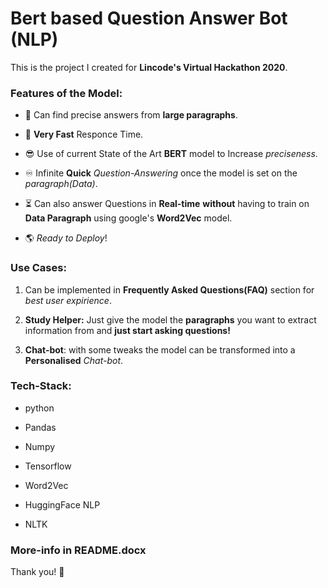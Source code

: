 # Bert based Question Answer Bot (NLP)

This is the project I created for **Lincode's Virtual Hackathon 2020**.

### Features of the Model:

- 🤔 Can find precise answers from **large paragraphs**.

- :rocket: **Very Fast** Responce Time.

- 😎 Use of current State of the Art **BERT** model to Increase _preciseness_.

- ♾ Infinite **Quick** _Question-Answering_ once the model is set on the _paragraph(Data)_.

- ⏳ Can also answer Questions in **Real-time** **without** having to train on **Data Paragraph** using google's **Word2Vec** model.  

- 🌎 _Ready to Deploy_!

### Use Cases:

1) Can be implemented in **Frequently Asked Questions(FAQ)** section for _best user expirience_.

2) **Study Helper:** Just give the model the **paragraphs** you want to extract information from and **just start asking questions!**

3) **Chat-bot**: with some tweaks the model can be transformed into a **Personalised** _Chat-bot_.

### Tech-Stack:

- python

- Pandas

- Numpy

- Tensorflow

- Word2Vec

- HuggingFace NLP

- NLTK

### More-info in README.docx

Thank you! 🖤

